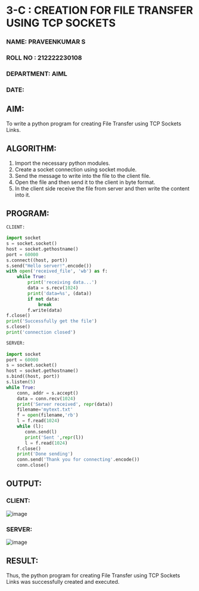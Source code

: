 # 3-C : CREATION FOR FILE TRANSFER USING TCP SOCKETS  
 
### NAME: PRAVEENKUMAR S
### ROLL NO : 212222230108
### DEPARTMENT: AIML  
### DATE:

## AIM:
To write a python program for creating File Transfer using TCP Sockets Links.

## ALGORITHM:
1. Import the necessary python modules.
2. Create a socket connection using socket module.
3. Send the message to write into the file to the client file.
4. Open the file and then send it to the client in byte format.
5. In the client side receive the file from server and then write the content into it.
   
## PROGRAM:
```py
CLIENT:

import socket 
s = socket.socket() 
host = socket.gethostname() 
port = 60000 
s.connect((host, port)) 
s.send("Hello server!".encode()) 
with open('received_file', 'wb') as f: 
    while True: 
        print('receiving data...') 
        data = s.recv(1024) 
        print('data=%s', (data)) 
        if not data: 
            break 
        f.write(data) 
f.close() 
print('Successfully get the file') 
s.close() 
print('connection closed') 
```
```py
SERVER: 
 
import socket                    
port = 60000                    
s = socket.socket()              
host = socket.gethostname()      
s.bind((host, port))              
s.listen(5)                      
while True: 
    conn, addr = s.accept()      
    data = conn.recv(1024) 
    print('Server received', repr(data)) 
    filename='mytext.txt' 
    f = open(filename,'rb') 
    l = f.read(1024) 
    while (l): 
       conn.send(l) 
       print('Sent ',repr(l)) 
       l = f.read(1024) 
    f.close() 
    print('Done sending') 
    conn.send('Thank you for connecting'.encode()) 
    conn.close() 
```
## OUTPUT:
### CLIENT:

![image](https://github.com/user-attachments/assets/24f6cde2-e577-4059-85c5-ab03a5def504)


### SERVER:

![image](https://github.com/user-attachments/assets/356786b2-5e57-426a-afcc-34f2796f375e)

## RESULT:
Thus, the python program for creating File Transfer using TCP Sockets Links was 
successfully created and executed.
